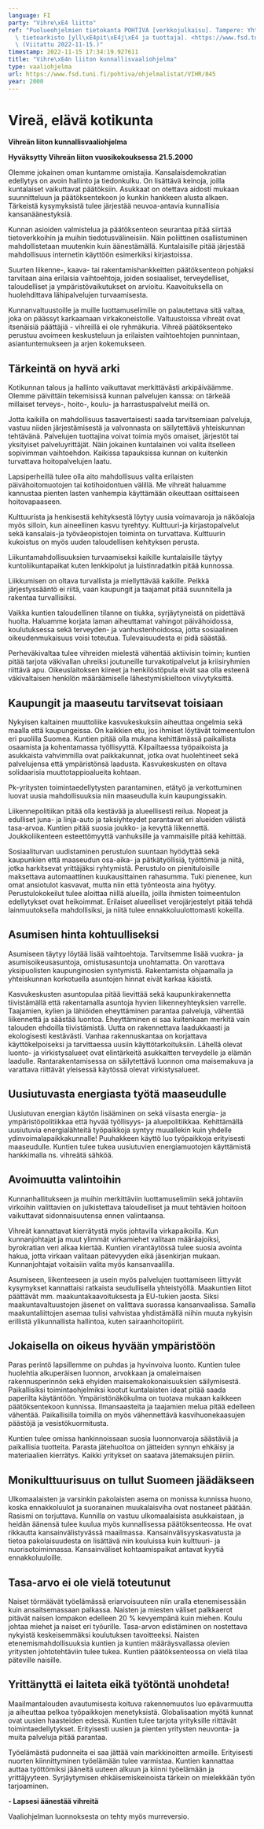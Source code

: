 ```yaml
---
language: FI
party: "Vihre\xE4 liitto"
ref: "Puolueohjelmien tietokanta POHTIVA [verkkojulkaisu]. Tampere: Yhteiskuntatieteellinen\
  \ tietoarkisto [yll\xE4pit\xE4j\xE4 ja tuottaja]. <https://www.fsd.tuni.fi/pohtiva>.\
  \ (Viitattu 2022-11-15.)"
timestamp: 2022-11-15 17:34:19.927611
title: "Vihre\xE4n liiton kunnallisvaaliohjelma"
type: vaaliohjelma
url: https://www.fsd.tuni.fi/pohtiva/ohjelmalistat/VIHR/845
year: 2000
---
```



# Vireä, elävä kotikunta


**Vihreän liiton kunnallisvaaliohjelma**


**Hyväksytty Vihreän liiton vuosikokouksessa 21.5.2000**


Olemme jokainen oman kuntamme omistajia. Kansalaisdemokratian edellytys on avoin hallinto ja tiedonkulku. On lisättävä keinoja, joilla kuntalaiset vaikuttavat päätöksiin. Asukkaat on otettava aidosti mukaan suunnitteluun ja päätöksentekoon jo kunkin hankkeen alusta alkaen. Tärkeistä kysymyksistä tulee järjestää neuvoa-antavia kunnallisia kansanäänestyksiä.


Kunnan asioiden valmistelua ja päätöksenteon seurantaa pitää siirtää tietoverkkoihin ja muihin tiedotusvälineisiin. Näin poliittinen osallistuminen mahdollistetaan muutenkin kuin äänestämällä. Kuntalaisille pitää järjestää mahdollisuus internetin käyttöön esimerkiksi kirjastoissa.


Suurten liikenne-, kaava- tai rakentamishankkeitten päätöksenteon pohjaksi tarvitaan aina erilaisia vaihtoehtoja, joiden sosiaaliset, terveydelliset, taloudelliset ja ympäristövaikutukset on arvioitu. Kaavoituksella on huolehdittava lähipalvelujen turvaamisesta.


Kunnanvaltuustoille ja muille luottamuselimille on palautettava sitä valtaa, joka on päässyt karkaamaan virkakoneistolle. Valtuustoissa vihreät ovat itsenäisiä päättäjiä - vihreillä ei ole ryhmäkuria. Vihreä päätöksenteko perustuu avoimeen keskusteluun ja erilaisten vaihtoehtojen punnintaan, asiantuntemukseen ja arjen kokemukseen.


## Tärkeintä on hyvä arki


Kotikunnan talous ja hallinto vaikuttavat merkittävästi arkipäiväämme. Olemme päivittäin tekemisissä kunnan palvelujen kanssa: on tärkeää millaiset terveys-, hoito-, koulu- ja harrastuspalvelut meillä on.


Jotta kaikilla on mahdollisuus tasavertaisesti saada tarvitsemiaan palveluja, vastuu niiden järjestämisestä ja valvonnasta on säilytettävä yhteiskunnan tehtävänä. Palvelujen tuottajina voivat toimia myös omaiset, järjestöt tai yksityiset palveluyrittäjät. Näin jokainen kuntalainen voi valita itselleen sopivimman vaihtoehdon. Kaikissa tapauksissa kunnan on kuitenkin turvattava hoitopalvelujen laatu.


Lapsiperheillä tulee olla aito mahdollisuus valita erilaisten päivähoitomuotojen tai kotihoidontuen välillä. Me vihreät haluamme kannustaa pienten lasten vanhempia käyttämään oikeuttaan osittaiseen hoitovapaaseen.


Kulttuurista ja henkisestä kehityksestä löytyy uusia voimavaroja ja näköaloja myös silloin, kun aineellinen kasvu tyrehtyy. Kulttuuri-ja kirjastopalvelut sekä kansalais-ja työväeopistojen toiminta on turvattava. Kulttuurin kukoistus on myös uuden taloudellisen kehityksen perusta.


Liikuntamahdollisuuksien turvaamiseksi kaikille kuntalaisille täytyy kuntoliikuntapaikat kuten lenkkipolut ja luistinradatkin pitää kunnossa.


Liikkumisen on oltava turvallista ja miellyttävää kaikille. Pelkkä järjestyssääntö ei riitä, vaan kaupungit ja taajamat pitää suunnitella ja rakentaa turvallisiksi.


Vaikka kuntien taloudellinen tilanne on tiukka, syrjäytyneistä on pidettävä huolta. Haluamme korjata laman aiheuttamat vahingot päivähoidossa, koulutuksessa sekä terveyden- ja vanhustenhoidossa, jotta sosiaalinen oikeudenmukaisuus voisi toteutua. Tulevaisuudesta ei pidä säästää.


Perheväkivaltaa tulee vihreiden mielestä vähentää aktiivisin toimin; kuntien pitää tarjota väkivallan uhreiksi joutuneille turvakotipalvelut ja kriisiryhmien riittävä apu. Oikeuslaitoksen kiireet ja henkilöstöpula eivät saa olla esteenä väkivaltaisen henkilön määräämiselle lähestymiskieltoon viivytyksittä.


## Kaupungit ja maaseutu tarvitsevat toisiaan


Nykyisen kaltainen muuttoliike kasvukeskuksiin aiheuttaa ongelmia sekä maalla että kaupungeissa. On kaikkien etu, jos ihmiset löytävät toimeentulon eri puolilla Suomea. Kuntien pitää olla mukana kehittämässä paikallista osaamista ja kohentamassa työllisyyttä. Kilpailtaessa työpaikoista ja asukkaista vahvimmilla ovat paikkakunnat, jotka ovat huolehtineet sekä palvelujensa että ympäristönsä laadusta. Kasvukeskusten on oltava solidaarisia muuttotappioalueita kohtaan.


Pk-yritysten toimintaedellytysten parantaminen, etätyö ja verkottuminen luovat uusia mahdollisuuksia niin maaseudulla kuin kaupungissakin.


Liikennepolitiikan pitää olla kestävää ja alueellisesti reilua. Nopeat ja edulliset juna- ja linja-auto ja taksiyhteydet parantavat eri alueiden välistä tasa-arvoa. Kuntien pitää suosia joukko- ja kevyttä liikennettä. Joukkoliikenteen esteettömyyttä vanhuksille ja vammaisille pitää kehittää.


Sosiaaliturvan uudistaminen perustulon suuntaan hyödyttää sekä kaupunkien että maaseudun osa-aika- ja pätkätyöllisiä, työttömiä ja niitä, jotka harkitsevat yrittäjäksi ryhtymistä. Perustulo on pienituloisille maksettava automaattinen kuukausittainen rahasumma. Tuki pienenee, kun omat ansiotulot kasvavat, mutta niin että työnteosta aina hyötyy. Perustulokokeilut tulee aloittaa niillä alueilla, joilla ihmisten toimeentulon edellytykset ovat heikoimmat. Erilaiset alueelliset verojärjestelyt pitää tehdä lainmuutoksella mahdollisiksi, ja niitä tulee ennakkoluulottomasti kokeilla.


## Asumisen hinta kohtuulliseksi


Asumiseen täytyy löytää lisää vaihtoehtoja. Tarvitsemme lisää vuokra- ja asumisoikeusasuntoja, omistusasuntoja unohtamatta. On varottava yksipuolisten kaupunginosien syntymistä. Rakentamista ohjaamalla ja yhteiskunnan korkotuella asuntojen hinnat eivät karkaa käsistä.


Kasvukeskusten asuntopulaa pitää lievittää sekä kaupunkirakennetta tiivistämällä että rakentamalla asuntoja hyvien liikenneyhteyksien varrelle. Taajamien, kylien ja lähiöiden eheyttäminen parantaa palveluja, vähentää liikennettä ja säästää luontoa. Eheyttäminen ei saa kuitenkaan merkitä vain talouden ehdoilla tiivistämistä. Uutta on rakennettava laadukkaasti ja ekologisesti kestävästi. Vanhaa rakennuskantaa on korjattava käyttökelpoiseksi ja tarvittaessa uusiin käyttötarkoituksiin. Lähellä olevat luonto- ja virkistysalueet ovat elintärkeitä asukkaitten terveydelle ja elämän laadulle. Rantarakentamisessa on säilytettävä luonnon oma maisemakuva ja varattava riittävät yleisessä käytössä olevat virkistysalueet.


## Uusiutuvasta energiasta työtä maaseudulle


Uusiutuvan energian käytön lisääminen on sekä viisasta energia- ja ympäristöpolitiikkaa että hyvää työllisyys- ja aluepolitiikkaa. Kehittämällä uusiutuvia energialähteitä työpaikkoja syntyy muuallekin kuin yhdelle ydinvoimalapaikkakunnalle! Puuhakkeen käyttö luo työpaikkoja erityisesti maaseudulle. Kuntien tulee tukea uusiutuvien energiamuotojen käyttämistä hankkimalla ns. vihreätä sähköä.


## Avoimuutta valintoihin


Kunnanhallitukseen ja muihin merkittäviin luottamuselimiin sekä johtaviin virkoihin valittavien on julkistettava taloudelliset ja muut tehtävien hoitoon vaikuttavat sidonnaisuutensa ennen valintaansa.


Vihreät kannattavat kierrätystä myös johtavilla virkapaikoilla. Kun kunnanjohtajat ja muut ylimmät virkamiehet valitaan määräajoiksi, byrokratian veri alkaa kiertää. Kuntien virantäytössä tulee suosia avointa hakua, jotta virkaan valitaan pätevyyden eikä jäsenkirjan mukaan. Kunnanjohtajat voitaisiin valita myös kansanvaalilla.


Asumiseen, liikenteeseen ja usein myös palvelujen tuottamiseen liittyvät kysymykset kannattaisi ratkaista seudullisella yhteistyöllä. Maakuntien liitot päättävät mm. maakuntakaavoituksesta ja EU-tukien jaosta. Siksi maakuntavaltuustojen jäsenet on valittava suorassa kansanvaalissa. Samalla maakuntaliittojen asemaa tulisi vahvistaa yhdistämällä niihin muuta nykyisin erillistä ylikunnallista hallintoa, kuten sairaanhoitopiirit.


## Jokaisella on oikeus hyvään ympäristöön


Paras perintö lapsillemme on puhdas ja hyvinvoiva luonto. Kuntien tulee huolehtia alkuperäisen luonnon, arvokkaan ja omaleimaisen rakennusperinnön sekä ehyiden maisemakokonaisuuksien säilymisestä. Paikallisiksi toimintaohjelmiksi kootut kuntalaisten ideat pitää saada paperilta käytäntöön. Ympäristönäkökulma on tuotava mukaan kaikkeen päätöksentekoon kunnissa. Ilmansaasteita ja taajamien melua pitää edelleen vähentää. Paikallisilla toimilla on myös vähennettävä kasvihuonekaasujen päästöjä ja vesistökuormitusta.


Kuntien tulee omissa hankinnoissaan suosia luonnonvaroja säästäviä ja paikallisia tuotteita. Parasta jätehuoltoa on jätteiden synnyn ehkäisy ja materiaalien kierrätys. Kaikki yritykset on saatava jätemaksujen piiriin.


## Monikulttuurisuus on tullut Suomeen jäädäkseen


Ulkomaalaisten ja varsinkin pakolaisten asema on monissa kunnissa huono, koska ennakkoluulot ja suoranainen muukalaisviha ovat nostaneet päätään. Rasismi on torjuttava. Kunnilla on vastuu ulkomaalaisista asukkaistaan, ja heidän äänensä tulee kuulua myös kunnallisessa päätöksenteossa. He ovat rikkautta kansainvälistyvässä maailmassa. Kansainvälisyyskasvatusta ja tietoa pakolaisuudesta on lisättävä niin kouluissa kuin kulttuuri- ja nuorisotoiminnassa. Kansainväliset kohtaamispaikat antavat kyytiä ennakkoluuloille.


## Tasa-arvo ei ole vielä toteutunut


Naiset törmäävät työelämässä eriarvoisuuteen niin uralla etenemisessään kuin ansaitsemassaan palkassa. Naisten ja miesten väliset palkkaerot pitävät naisen lompakon edelleen 20 % kevyempänä kuin miehen. Koulu johtaa miehet ja naiset eri työurille. Tasa-arvon edistäminen on nostettava nykyistä keskeisemmäksi koulutuksen tavoitteeksi. Naisten etenemismahdollisuuksia kuntien ja kuntien määräysvallassa olevien yritysten johtotehtäviin tulee tukea. Kuntien päätöksenteossa on vielä tilaa päteville naisille.


## Yrittänyttä ei laiteta eikä työtöntä unohdeta!


Maailmantalouden avautumisesta koituva rakennemuutos luo epävarmuutta ja aiheuttaa pelkoa työpaikkojen menetyksistä. Globalisaation myötä kunnat ovat uusien haasteiden edessä. Kuntien tulee tarjota yrityksille riittävät toimintaedellytykset. Erityisesti uusien ja pienten yritysten neuvonta- ja muita palveluja pitää parantaa.


Työelämästä pudonneita ei saa jättää vain markkinoitten armoille. Erityisesti nuorten kiinnittyminen työelämään tulee varmistaa. Kuntien kannattaa auttaa työttömiksi jääneitä uuteen alkuun ja kiinni työelämään ja yrittäjyyteen. Syrjäytymisen ehkäisemiskeinoista tärkein on mielekkään työn tarjoaminen.


**- Lapsesi äänestää vihreitä**


Vaaliohjelman luonnoksesta on tehty myös murreversio.



